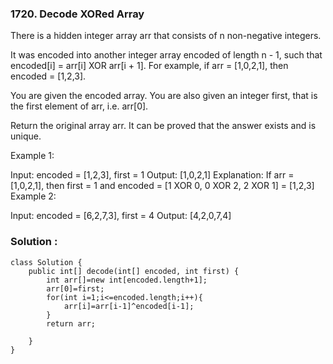 ### 1720. Decode XORed Array

There is a hidden integer array arr that consists of n non-negative integers.

It was encoded into another integer array encoded of length n - 1, such that encoded[i] = arr[i] XOR arr[i + 1]. For example, if arr = [1,0,2,1], then encoded = [1,2,3].

You are given the encoded array. You are also given an integer first, that is the first element of arr, i.e. arr[0].

Return the original array arr. It can be proved that the answer exists and is unique.

 

Example 1:

Input: encoded = [1,2,3], first = 1
Output: [1,0,2,1]
Explanation: If arr = [1,0,2,1], then first = 1 and encoded = [1 XOR 0, 0 XOR 2, 2 XOR 1] = [1,2,3]
Example 2:

Input: encoded = [6,2,7,3], first = 4
Output: [4,2,0,7,4]

### Solution :

```
class Solution {
    public int[] decode(int[] encoded, int first) {
        int arr[]=new int[encoded.length+1];
        arr[0]=first;
        for(int i=1;i<=encoded.length;i++){
            arr[i]=arr[i-1]^encoded[i-1];
        }
        return arr;
        
    }
}

```



